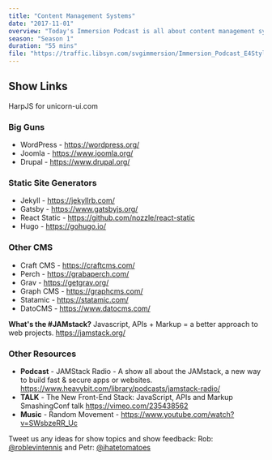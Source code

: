 ```yaml
---
title: "Content Management Systems"
date: "2017-11-01"
overview: "Today's Immersion Podcast is all about content management systems aka CMS."
season: "Season 1"
duration: "55 mins"
file: "https://traffic.libsyn.com/svgimmersion/Immersion_Podcast_E4Styleguides.mp3"
---
```


## Show Links

HarpJS for unicorn-ui.com

### Big Guns

* WordPress - https://wordpress.org/
* Joomla - https://www.joomla.org/
* Drupal - https://www.drupal.org/

### Static Site Generators

* Jekyll - https://jekyllrb.com/
* Gatsby - https://www.gatsbyjs.org/
* React Static - https://github.com/nozzle/react-static
* Hugo - https://gohugo.io/

### Other CMS

* Craft CMS - https://craftcms.com/
* Perch - https://grabaperch.com/
* Grav - https://getgrav.org/
* Graph CMS - https://graphcms.com/
* Statamic - https://statamic.com/
* DatoCMS - https://www.datocms.com/

**What's the #JAMstack?** Javascript, APIs + Markup = a better approach to web
projects. https://jamstack.org/

### Other Resources

* **Podcast** - JAMStack Radio - A show all about the JAMstack, a new way to
  build fast & secure apps or websites.
  https://www.heavybit.com/library/podcasts/jamstack-radio/
* **TALK** - The New Front-End Stack: JavaScript, APIs and Markup SmashingConf
  talk https://vimeo.com/235438562
* **Music** - Random Movement - https://www.youtube.com/watch?v=SWsbzeRR_Uc

Tweet us any ideas for show topics and show feedback: Rob:
[@roblevintennis](https://twitter.com/roblevintennis) and Petr:
[@ihatetomatoes](https://twitter.com/ihatetomatoes)
